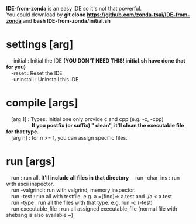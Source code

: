 **IDE-from-zonda** is an easy IDE so it's not that powerful.  
You could download by **git clone https://github.com/zonda-tsai/IDE-from-zonda** and **bash IDE-from-zonda/initial.sh**  
# settings [arg]  
&emsp;-initial   : Initial the IDE **(YOU DON'T NEED THIS! initial.sh have done that for you)**  
&emsp;-reset     : Reset the IDE  
&emsp;-uninstall : Uninstall this IDE  
# compile [args]  
&emsp;[arg 1] : Types. Initial one only provide c and cpp (e.g. -c, -cpp)  
&emsp;&emsp;&emsp;&emsp;&emsp;**If you postfix (or suffix) " clean", it'll clean the executable file for that type.**  
&emsp;[arg n] : for n >= 1, you can assign specific files.  
# run [args]
&emsp;run                 : run all. **It'll include all files in that directory**
&emsp;run -char_ins       : run with ascii inspector.  
&emsp;run -valgrind       : run with valgrind, memory inspector.  
&emsp;run -test           : run all with testfile. e.g. a =(find)=> a.test and ./a < a.test  
&emsp;run -type           : run all the files with that type. e.g. run -c (-test)  
&emsp;run executable_file : run all assigned executable_file (normal file with shebang is also available ~)  
